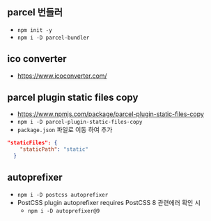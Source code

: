 ## parcel 번들러
- `npm init -y`
- `npm i -D parcel-bundler`

## ico converter
- https://www.icoconverter.com/

## parcel plugin static files copy
- https://www.npmjs.com/package/parcel-plugin-static-files-copy
- `npm i -D parcel-plugin-static-files-copy`
- `package.json` 파일로 이동 하여 추가

```json
"staticFiles": {
    "staticPath": "static"
  }

```

## autoprefixer
- `npm i -D postcss autoprefixer`
- PostCSS plugin autoprefixer requires PostCSS 8 관련에러 확인 시 
  - `npm i -D autoprefixer@9`